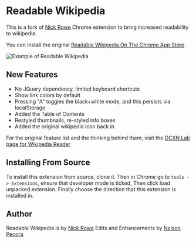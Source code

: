 # Readable Wikipedia

This is a fork of [Nick Rowe][Nick's Homepage] Chrome extension to bring increased readability to wikipedia.

You can install the original [Readable Wikipedia On The Chrome App Store][Chrome Store Link]

![Example of Readable Wikipedia][Example Screenshot]

## New Features

* No JQuery dependency, limited keyboard shortcuts
* Show link colors by default
* Pressing "A" toggles the black+white mode, and this persists via localStorage
* Added the Table of Contents
* Restyled thumbnails, re-styled info boxes
* Added the original wikipedia icon back in

For the original feature list and the thinking behind them, visit the [DCXN Lab page for Wikipedia Reader][DCXN Lab Page]

## Installing From Source

To install this extension from source, clone it.  Then in Chrome go to `tools -> Extensions`, ensure that developer mode is ticked, Then click load unpacked extension.  Finally choose the direction that this extension is installed in.

## Author

Readable Wikipedia is by [Nick Rowe][Nick's Homepage]
Edits and Enhancements by [Nelson Pecora][Nelson's Homepage]

[Nick's Homepage]: http://dcxn.com
[Nelson's Homepage]: http://keats.me
[DCXN Lab Page]: http://labs.dcxn.com/wikipedia
[Chrome Store Link]: http://chrome.com
[Example Screenshot]: https://github.com/nixterrimus/readable-wikipedia/raw/master/example-screenshot.png